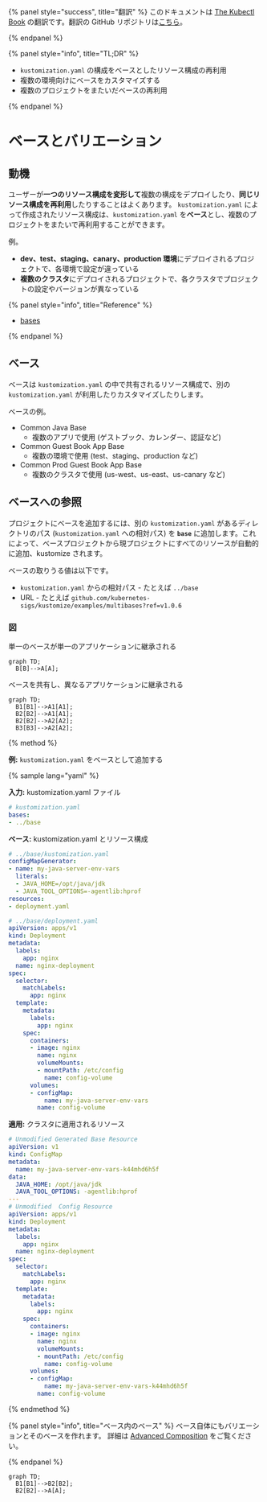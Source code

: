 {% panel style="success", title="翻訳" %}
このドキュメントは [The Kubectl Book](https://kubectl.docs.kubernetes.io/) の翻訳です。翻訳の GitHub リポジトリは[こちら](https://github.com/FujiHaruka/kubectl-book-ja)。

{% endpanel %}

{% panel style="info", title="TL;DR" %}

- `kustomization.yaml` の構成をベースとしたリソース構成の再利用
- 複数の環境向けにベースをカスタマイズする
- 複数のプロジェクトをまたいだベースの再利用

{% endpanel %}

# ベースとバリエーション

## 動機

ユーザーが**一つのリソース構成を変形して**複数の構成をデプロイしたり、**同じリソース構成を再利用**したりすることはよくあります。
`kustomization.yaml` によって作成されたリソース構成は、`kustomization.yaml` を**ベース**とし、複数のプロジェクトをまたいで再利用することができます。

例。

- **dev、test、staging、canary、production 環境**にデプロイされるプロジェクトで、各環境で設定が違っている
- **複数のクラスタ**にデプロイされるプロジェクトで、各クラスタでプロジェクトの設定やバージョンが異なっている

{% panel style="info", title="Reference" %}

- [bases](../reference/kustomize.md#bases)

 {% endpanel %}

## ベース

ベースは `kustomization.yaml` の中で共有されるリソース構成で、別の `kustomization.yaml` が利用したりカスタマイズしたりします。

ベースの例。

- Common Java Base
  - 複数のアプリで使用 (ゲストブック、カレンダー、認証など)
- Common Guest Book App Base
  - 複数の環境で使用 (test、staging、production など)
- Common Prod Guest Book App Base
  - 複数のクラスタで使用 (us-west、us-east、us-canary など)

## ベースへの参照

プロジェクトにベースを追加するには、別の `kustomization.yaml` があるディレクトリのパス (`kustomization.yaml` への相対パス) を **`base`** に追加します。これによって、ベースプロジェクトから現プロジェクトにすべてのリソースが自動的に追加、kustomize されます。

ベースの取りうる値は以下です。

- `kustomization.yaml` からの相対パス - たとえば `../base`
- URL - たとえば `github.com/kubernetes-sigs/kustomize/examples/multibases?ref=v1.0.6`

### 図

単一のベースが単一のアプリケーションに継承される

```mermaid
graph TD;
  B[B]-->A[A];
```

ベースを共有し、異なるアプリケーションに継承される

```mermaid
graph TD;
  B1[B1]-->A1[A1];
  B2[B2]-->A1[A1];
  B2[B2]-->A2[A2];
  B3[B3]-->A2[A2];
```

{% method %}

**例:** `kustomization.yaml` をベースとして追加する

{% sample lang="yaml" %}

**入力:** kustomization.yaml ファイル

```yaml
# kustomization.yaml
bases:
- ../base
```

**ベース:** kustomization.yaml とリソース構成

```yaml
# ../base/kustomization.yaml
configMapGenerator:
- name: my-java-server-env-vars
  literals:	
  - JAVA_HOME=/opt/java/jdk
  - JAVA_TOOL_OPTIONS=-agentlib:hprof
resources:
- deployment.yaml
```

```yaml
# ../base/deployment.yaml
apiVersion: apps/v1
kind: Deployment
metadata:
  labels:
    app: nginx
  name: nginx-deployment
spec:
  selector:
    matchLabels:
      app: nginx
  template:
    metadata:
      labels:
        app: nginx
    spec:
      containers:
      - image: nginx
        name: nginx
        volumeMounts:
        - mountPath: /etc/config
          name: config-volume
      volumes:
      - configMap:
          name: my-java-server-env-vars
        name: config-volume
```

**適用:** クラスタに適用されるリソース

```yaml
# Unmodified Generated Base Resource
apiVersion: v1
kind: ConfigMap
metadata:
  name: my-java-server-env-vars-k44mhd6h5f
data:
  JAVA_HOME: /opt/java/jdk
  JAVA_TOOL_OPTIONS: -agentlib:hprof
---
# Unmodified  Config Resource
apiVersion: apps/v1
kind: Deployment
metadata:
  labels:
    app: nginx
  name: nginx-deployment
spec:
  selector:
    matchLabels:
      app: nginx
  template:
    metadata:
      labels:
        app: nginx
    spec:
      containers:
      - image: nginx
        name: nginx
        volumeMounts:
        - mountPath: /etc/config
          name: config-volume
      volumes:
      - configMap:
          name: my-java-server-env-vars-k44mhd6h5f
        name: config-volume
```

{% endmethod %}

{% panel style="info", title="ベース内のベース" %}
ベース自体にもバリエーションとそのベースを作れます。
詳細は [Advanced Composition](../app_composition_and_deployment/structure_multi_tier_apps.md) をご覧ください。

{% endpanel %}

```mermaid
graph TD;
  B1[B1]-->B2[B2];
  B2[B2]-->A[A];
```

